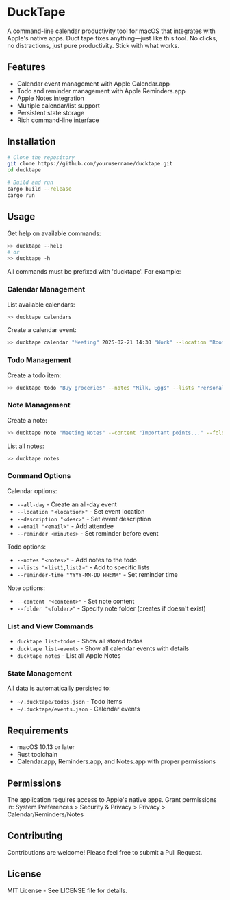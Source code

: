 # DuckTape

A command-line calendar productivity tool for macOS that integrates with Apple's native apps.
Duct tape fixes anything—just like this tool. No clicks, no distractions, just pure productivity. Stick with what works.

## Features

- Calendar event management with Apple Calendar.app
- Todo and reminder management with Apple Reminders.app
- Apple Notes integration
- Multiple calendar/list support
- Persistent state storage
- Rich command-line interface

## Installation

```bash
# Clone the repository
git clone https://github.com/yourusername/ducktape.git
cd ducktape

# Build and run
cargo build --release
cargo run
```

## Usage

Get help on available commands:
```bash
>> ducktape --help
# or
>> ducktape -h
```

All commands must be prefixed with 'ducktape'. For example:

### Calendar Management

List available calendars:
```bash
>> ducktape calendars
```

Create a calendar event:
```bash
>> ducktape calendar "Meeting" 2025-02-21 14:30 "Work" --location "Room 1" --description "Weekly sync"
```

### Todo Management

Create a todo item:
```bash
>> ducktape todo "Buy groceries" --notes "Milk, Eggs" --lists "Personal" --reminder-time "2025-02-05 11:00"
```

### Note Management

Create a note:
```bash
>> ducktape note "Meeting Notes" --content "Important points..." --folder "Work"
```

List all notes:
```bash
>> ducktape notes
```

### Command Options

Calendar options:
- `--all-day` - Create an all-day event
- `--location "<location>"` - Set event location
- `--description "<desc>"` - Set event description
- `--email "<email>"` - Add attendee
- `--reminder <minutes>` - Set reminder before event

Todo options:
- `--notes "<notes>"` - Add notes to the todo
- `--lists "<list1,list2>"` - Add to specific lists
- `--reminder-time "YYYY-MM-DD HH:MM"` - Set reminder time

Note options:
- `--content "<content>"` - Set note content
- `--folder "<folder>"` - Specify note folder (creates if doesn't exist)

### List and View Commands

- `ducktape list-todos` - Show all stored todos
- `ducktape list-events` - Show all calendar events with details
- `ducktape notes` - List all Apple Notes

### State Management

All data is automatically persisted to:
- `~/.ducktape/todos.json` - Todo items
- `~/.ducktape/events.json` - Calendar events

## Requirements

- macOS 10.13 or later
- Rust toolchain
- Calendar.app, Reminders.app, and Notes.app with proper permissions

## Permissions

The application requires access to Apple's native apps. Grant permissions in:
System Preferences > Security & Privacy > Privacy > Calendar/Reminders/Notes

## Contributing

Contributions are welcome! Please feel free to submit a Pull Request.

## License

MIT License - See LICENSE file for details.
